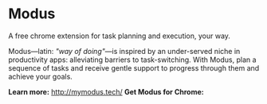 # Modus
A free chrome extension for task planning and execution, your way.

Modus—latin: *"way of doing"*—is inspired by an under-served niche in 
productivity apps: alleviating barriers to task-switching. With Modus, 
plan a sequence of tasks and receive gentle support to progress through 
them and achieve your goals.

**Learn more:** http://mymodus.tech/
**Get Modus for Chrome:** <link here>